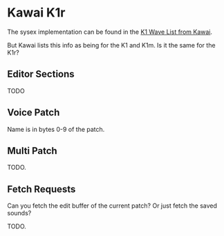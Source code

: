 # Kawai K1r

The sysex implementation can be found in the [K1 Wave List from Kawai](https://kawaius.com/wp-content/uploads/2019/04/Kawai-K1-Wave-List.pdf).

But Kawai lists this info as being for the K1 and K1m. Is it the same for the K1r?

## Editor Sections

TODO

## Voice Patch

Name is in bytes 0-9 of the patch.

## Multi Patch

TODO.

## Fetch Requests

Can you fetch the edit buffer of the current patch? Or just fetch the saved sounds?

TODO.
